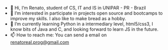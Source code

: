 - 👋 Hi, I’m Renato, student of CS, IT and IS in UNIPAR - PR - Brazil
- 👀 I’m interested in participate in projects open source and bootcamps to improve my skills. I also like to make bread as a hobby.
- 🌱 I’m currently learning Python in a intermediary level, html5/css3, I know bits of Java and C, and looking forward to learn JS in the future.
- 📫 How to reach me: You can send a email on renatoreal.prog@gmail.com

<!---
RRealJ/RRealJ is a ✨ special ✨ repository because its `README.md` (this file) appears on your GitHub profile.
You can click the Preview link to take a look at your changes.
--->
